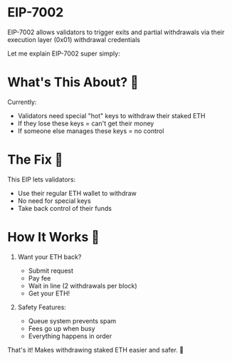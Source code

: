 # EIP-7002

EIP-7002 allows validators to trigger exits and partial withdrawals via their execution layer (0x01) withdrawal credentials

Let me explain EIP-7002 super simply:

# What's This About? 🎯

Currently:
- Validators need special "hot" keys to withdraw their staked ETH
- If they lose these keys = can't get their money
- If someone else manages these keys = no control

# The Fix 🔧

This EIP lets validators:
- Use their regular ETH wallet to withdraw
- No need for special keys
- Take back control of their funds

# How It Works 🚀

1. Want your ETH back?
   - Submit request
   - Pay fee
   - Wait in line (2 withdrawals per block)
   - Get your ETH!

2. Safety Features:
   - Queue system prevents spam
   - Fees go up when busy
   - Everything happens in order

That's it! Makes withdrawing staked ETH easier and safer. 💪
